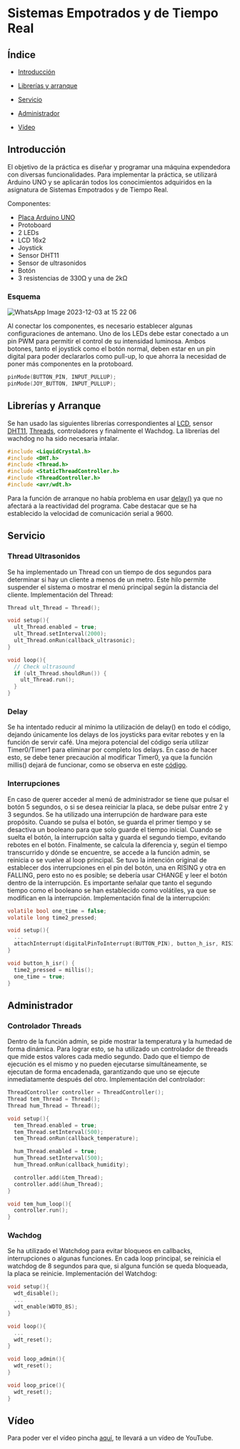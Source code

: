 # Sistemas Empotrados y de Tiempo Real

## Índice
* [Introducción][intro]
* [Librerías y arranque][lib]
* [Servicio][serv]
* [Administrador][admin]
* [Vídeo][vid]

  [intro]: https://github.com/rsanchez2021/SEYDTR/blob/main/README.md#introducción
  [lib]: https://github.com/rsanchez2021/SEYDTR/blob/main/README.md#librerías-y-arranque
  [serv]: https://github.com/rsanchez2021/SEYDTR/blob/main/README.md#servicio
  [admin]: https://github.com/rsanchez2021/SEYDTR/blob/main/README.md#administrador
  [vid]: https://github.com/rsanchez2021/SEYDTR/blob/main/README.md#vídeo


## Introducción
El objetivo de la práctica es diseñar y programar una máquina expendedora con diversas funcionalidades. Para implementar la práctica, se utilizará Arduino UNO y se aplicarán todos los conocimientos adquiridos en la asignatura de Sistemas Empotrados y de Tiempo Real.

Componentes:
- [Placa Arduino UNO](https://docs.arduino.cc/resources/datasheets/A000066-datasheet.pdf)
- Protoboard
- 2 LEDs
- LCD 16x2
- Joystick
- Sensor DHT11
- Sensor de ultrasonidos
- Botón
- 3 resistencias de 330Ω y una de 2kΩ

### Esquema

![WhatsApp Image 2023-12-03 at 15 22 06](https://github.com/rsanchez2021/SEYDTR/assets/113595025/18c6adc6-1c91-4573-a7a1-1d35ef218ecf)


Al conectar los componentes, es necesario establecer algunas configuraciones de antemano. Uno de los LEDs debe estar conectado a un pin PWM para permitir el control de su intensidad luminosa. Ambos botones, tanto el joystick como el botón normal, deben estar en un pin digital para poder declararlos como pull-up, lo que ahorra la necesidad de poner más componentes en la protoboard.
```c
pinMode(BUTTON_PIN, INPUT_PULLUP);
pinMode(JOY_BUTTON, INPUT_PULLUP);
```
## Librerías y Arranque
Se han usado las siguientes librerías correspondientes al [LCD](https://github.com/rsanchez2021/SEYDTR/commit/da49937ad703255b1f0c11c830a60694a07a741e), sensor [DHT11](https://github.com/adafruit/DHT-sensor-library), [Threads](https://www.arduino.cc/reference/en/libraries/arduinothread/), controladores y finalmente el Wachdog. La librerías del wachdog no ha sido necesaria intalar.

```c
#include <LiquidCrystal.h>
#include <DHT.h>
#include <Thread.h>
#include <StaticThreadController.h>
#include <ThreadController.h>
#include <avr/wdt.h>
```

Para la función de arranque no había problema en usar [delay()](https://www.arduino.cc/reference/en/language/functions/time/delay/)  ya que no afectará a la reactividad del programa. Cabe destacar que se ha establecido la velocidad de comunicación serial a 9600.

## Servicio
### Thread Ultrasonidos
Se ha implementado un Thread con un tiempo de dos segundos para determinar si hay un cliente a menos de un metro. Este hilo permite suspender el sistema o mostrar el menú principal según la distancia del cliente. Implementación del Thread:
```c
Thread ult_Thread = Thread();

void setup(){
  ult_Thread.enabled = true;
  ult_Thread.setInterval(2000);
  ult_Thread.onRun(callback_ultrasonic);
}

void loop(){
  // Check ultrasound
  if (ult_Thread.shouldRun()) {
    ult_Thread.run();
  }
}
```
### Delay
Se ha intentado reducir al mínimo la utilización de delay() en todo el código, dejando únicamente los delays de los joysticks para evitar rebotes y en la función de servir café. Una mejora potencial del código sería utilizar Timer0/Timer1 para eliminar por completo los delays. En caso de hacer esto, se debe tener precaución al modificar Timer0, ya que la función millis() dejará de funcionar, como se observa en este [código](https://github.com/rsanchez2021/SEYDTR/commit/da49937ad703255b1f0c11c830a60694a07a741e). 

### Interrupciones
En caso de querer acceder al menú de administrador se tiene que pulsar el botón 5 segundos, o si se desea reiniciar la placa, se debe pulsar entre 2 y 3 segundos. Se ha utilizado una interrupción de hardware para este propósito. Cuando se pulsa el botón, se guarda el primer tiempo y se desactiva un booleano para que solo guarde el tiempo inicial. Cuando se suelta el botón, la interrupción salta y guarda el segundo tiempo, evitando rebotes en el botón.  Finalmente, se calcula la diferencia y, según el tiempo transcurrido y dónde se encuentre, se accede a la función admin, se reinicia o se vuelve al loop principal. Se tuvo la intención original de establecer dos interrupciones en el pin del botón, una en RISING y otra en FALLING, pero esto no es posible; se debería usar CHANGE y leer el botón dentro de la interrupción.  Es importante señalar que tanto el segundo tiempo como el booleano se han establecido como volátiles, ya que se modifican en la interrupción. Implementación final de la interrupción:

```c
volatile bool one_time = false;
volatile long time2_pressed;

void setup(){
  ...
  attachInterrupt(digitalPinToInterrupt(BUTTON_PIN), button_h_isr, RISING);
}

void button_h_isr() {
  time2_pressed = millis();
  one_time = true;
}

```

## Administrador
### Controlador Threads
Dentro de la función admin, se pide mostrar la temperatura y la humedad de forma dinámica. Para lograr esto, se ha utilizado un controlador de threads que mide estos valores cada medio segundo. Dado que el tiempo de ejecución es el mismo y no pueden ejecutarse simultáneamente, se ejecutan de forma encadenada, garantizando que uno se ejecute inmediatamente después del otro. Implementación del controlador:
```c
ThreadController controller = ThreadController();
Thread tem_Thread = Thread();
Thread hum_Thread = Thread();

void setup(){
  tem_Thread.enabled = true;
  tem_Thread.setInterval(500);
  tem_Thread.onRun(callback_temperature);

  hum_Thread.enabled = true;
  hum_Thread.setInterval(500);
  hum_Thread.onRun(callback_humidity);

  controller.add(&tem_Thread);
  controller.add(&hum_Thread);
}

void tem_hum_loop(){
  controller.run();
}
```
### Wachdog
Se ha utilizado el Watchdog para evitar bloqueos en callbacks, interrupciones o algunas funciones. En cada loop principal, se reinicia el watchdog de 8 segundos para que, si alguna función se queda bloqueada, la placa se reinicie. Implementación del Watchdog:

```c
void setup(){
  wdt_disable();
  ...
  wdt_enable(WDTO_8S);
}

void loop(){
  ...
  wdt_reset();
}

void loop_admin(){
  wdt_reset();
}

void loop_price(){
  wdt_reset();
}
```

## Vídeo 
Para poder ver el vídeo pincha [aquí](https://youtu.be/4POelxX-k3E), te llevará a un vídeo de YouTube.
